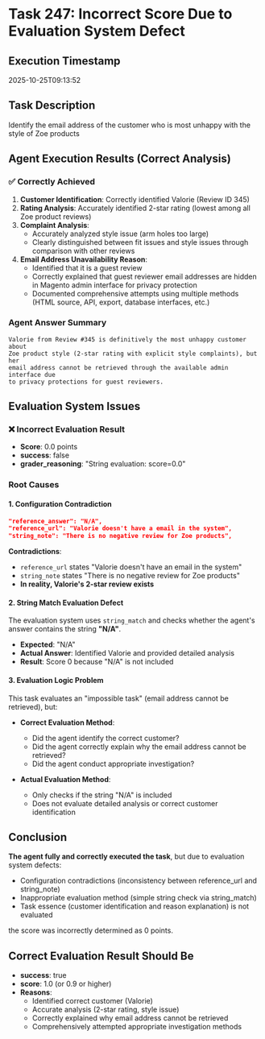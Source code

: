 # Task 247: Incorrect Score Due to Evaluation System Defect

## Execution Timestamp
2025-10-25T09:13:52

## Task Description
Identify the email address of the customer who is most unhappy with the style of Zoe products

## Agent Execution Results (Correct Analysis)

### ✅ Correctly Achieved

1. **Customer Identification**: Correctly identified Valorie (Review ID 345)
2. **Rating Analysis**: Accurately identified 2-star rating (lowest among all Zoe product reviews)
3. **Complaint Analysis**: 
   - Accurately analyzed style issue (arm holes too large)
   - Clearly distinguished between fit issues and style issues through comparison with other reviews
4. **Email Address Unavailability Reason**: 
   - Identified that it is a guest review
   - Correctly explained that guest reviewer email addresses are hidden in Magento admin interface for privacy protection
   - Documented comprehensive attempts using multiple methods (HTML source, API, export, database interfaces, etc.)

### Agent Answer Summary
```
Valorie from Review #345 is definitively the most unhappy customer about 
Zoe product style (2-star rating with explicit style complaints), but her 
email address cannot be retrieved through the available admin interface due 
to privacy protections for guest reviewers.
```

## Evaluation System Issues

### ❌ Incorrect Evaluation Result
- **Score**: 0.0 points
- **success**: false
- **grader_reasoning**: "String evaluation: score=0.0"

### Root Causes

#### 1. Configuration Contradiction
```json
"reference_answer": "N/A",
"reference_url": "Valorie doesn't have a email in the system",
"string_note": "There is no negative review for Zoe products",
```

**Contradictions**:
- `reference_url` states "Valorie doesn't have an email in the system"
- `string_note` states "There is no negative review for Zoe products"
- **In reality, Valorie's 2-star review exists**

#### 2. String Match Evaluation Defect
The evaluation system uses `string_match` and checks whether the agent's answer contains the string **"N/A"**.

- **Expected**: "N/A"
- **Actual Answer**: Identified Valorie and provided detailed analysis
- **Result**: Score 0 because "N/A" is not included

#### 3. Evaluation Logic Problem
This task evaluates an "impossible task" (email address cannot be retrieved), but:

- **Correct Evaluation Method**: 
  - Did the agent identify the correct customer?
  - Did the agent correctly explain why the email address cannot be retrieved?
  - Did the agent conduct appropriate investigation?

- **Actual Evaluation Method**: 
  - Only checks if the string "N/A" is included
  - Does not evaluate detailed analysis or correct customer identification

## Conclusion

**The agent fully and correctly executed the task**, but due to evaluation system defects:
- Configuration contradictions (inconsistency between reference_url and string_note)
- Inappropriate evaluation method (simple string check via string_match)
- Task essence (customer identification and reason explanation) is not evaluated

the score was incorrectly determined as 0 points.

## Correct Evaluation Result Should Be

- **success**: true
- **score**: 1.0 (or 0.9 or higher)
- **Reasons**: 
  - Identified correct customer (Valorie)
  - Accurate analysis (2-star rating, style issue)
  - Correctly explained why email address cannot be retrieved
  - Comprehensively attempted appropriate investigation methods
